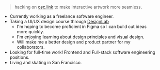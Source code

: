 
>  hacking on [osc.link](https://github.com/laubsauger/osc.link) to make interactive artwork more seamless.

- Currently working as a freelance software engineer.
- Taking a UI/UX design course through <a href="https://designlab.com/">DesignLab</a>
	- I'm hoping to become proficient in Figma so I can build out ideas more quickly.
    - I'm enjoying learning about design principles and visual design.
    - Will make me a better design and product partner for my collaborators.
- Looking for full-time work! Frontend and Full-stack software engineering positions.
- Living and skating in San Francisco.

